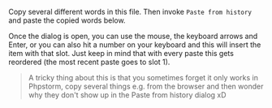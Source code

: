 <!-- START doctoc generated TOC please keep comment here to allow auto update -->
<!-- DON'T EDIT THIS SECTION, INSTEAD RE-RUN doctoc TO UPDATE -->



<!-- END doctoc generated TOC please keep comment here to allow auto update -->

Copy several different words in this file. Then invoke `Paste from history` and paste the copied words below.

Once the dialog is open, you can use the mouse, the keyboard arrows and Enter, or you can also hit a number on your keyboard and this will insert the item with that slot. Just keep in mind that with every paste this gets reordered (the most recent paste goes to slot 1).

> A tricky thing about this is that you sometimes forget it only works in Phpstorm, copy several things e.g. from the browser and then wonder why they don't show up in the Paste from history dialog xD

